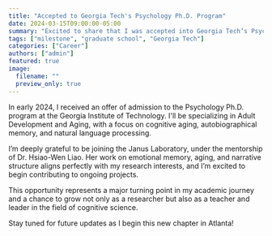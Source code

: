 ```yaml
---
title: "Accepted to Georgia Tech's Psychology Ph.D. Program"
date: 2024-03-15T09:00:00-05:00
summary: "Excited to share that I was accepted into Georgia Tech’s Psychology Ph.D. program in the Adult Development and Aging area. This marks a huge step in my academic and professional journey."
tags: ["milestone", "graduate school", "Georgia Tech"]
categories: ["Career"]
authors: ["admin"]
featured: true
image:
  filename: ""
  preview_only: true
---
```


In early 2024, I received an offer of admission to the Psychology Ph.D. program at the Georgia Institute of Technology. I'll be specializing in Adult Development and Aging, with a focus on cognitive aging, autobiographical memory, and natural language processing.

I’m deeply grateful to be joining the Janus Laboratory, under the mentorship of Dr. Hsiao-Wen Liao. Her work on emotional memory, aging, and narrative structure aligns perfectly with my research interests, and I’m excited to begin contributing to ongoing projects.

This opportunity represents a major turning point in my academic journey and a chance to grow not only as a researcher but also as a teacher and leader in the field of cognitive science.

Stay tuned for future updates as I begin this new chapter in Atlanta!